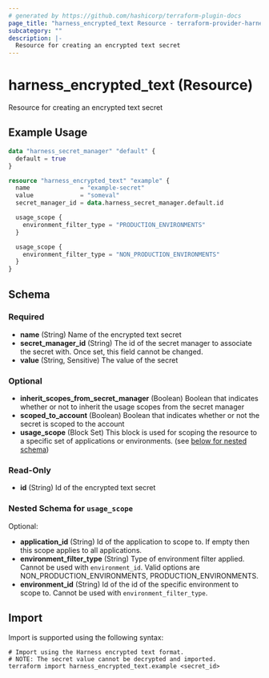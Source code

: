 ```yaml
---
# generated by https://github.com/hashicorp/terraform-plugin-docs
page_title: "harness_encrypted_text Resource - terraform-provider-harness"
subcategory: ""
description: |-
  Resource for creating an encrypted text secret
---
```


# harness_encrypted_text (Resource)

Resource for creating an encrypted text secret

## Example Usage

```terraform
data "harness_secret_manager" "default" {
  default = true
}

resource "harness_encrypted_text" "example" {
  name              = "example-secret"
  value             = "someval"
  secret_manager_id = data.harness_secret_manager.default.id

  usage_scope {
    environment_filter_type = "PRODUCTION_ENVIRONMENTS"
  }

  usage_scope {
    environment_filter_type = "NON_PRODUCTION_ENVIRONMENTS"
  }
}
```

<!-- schema generated by tfplugindocs -->
## Schema

### Required

- **name** (String) Name of the encrypted text secret
- **secret_manager_id** (String) The id of the secret manager to associate the secret with. Once set, this field cannot be changed.
- **value** (String, Sensitive) The value of the secret

### Optional

- **inherit_scopes_from_secret_manager** (Boolean) Boolean that indicates whether or not to inherit the usage scopes from the secret manager
- **scoped_to_account** (Boolean) Boolean that indicates whether or not the secret is scoped to the account
- **usage_scope** (Block Set) This block is used for scoping the resource to a specific set of applications or environments. (see [below for nested schema](#nestedblock--usage_scope))

### Read-Only

- **id** (String) Id of the encrypted text secret

<a id="nestedblock--usage_scope"></a>
### Nested Schema for `usage_scope`

Optional:

- **application_id** (String) Id of the application to scope to. If empty then this scope applies to all applications.
- **environment_filter_type** (String) Type of environment filter applied. Cannot be used with `environment_id`. Valid options are NON_PRODUCTION_ENVIRONMENTS, PRODUCTION_ENVIRONMENTS.
- **environment_id** (String) Id of the id of the specific environment to scope to. Cannot be used with `environment_filter_type`.

## Import

Import is supported using the following syntax:

```shell
# Import using the Harness encrypted text format.
# NOTE: The secret value cannot be decrypted and imported.
terraform import harness_encrypted_text.example <secret_id>
```

